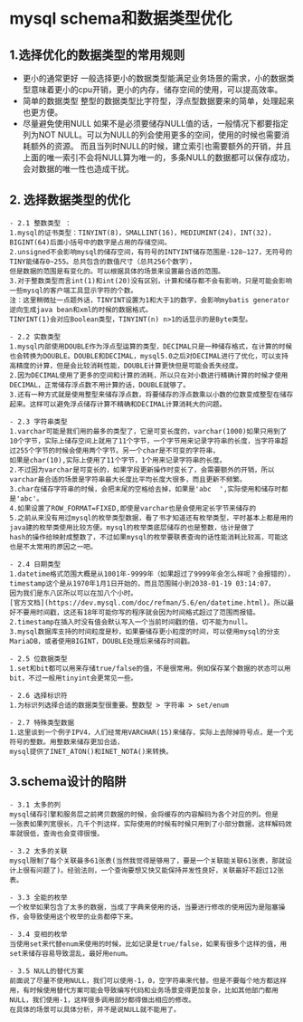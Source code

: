 # mysql schema和数据类型优化

## 1.选择优化的数据类型的常用规则
  - 更小的通常更好
    一般选择更小的数据类型能满足业务场景的需求，小的数据类型意味着更小的cpu开销，更小的内存，储存空间的使用，可以提高效率。
  - 简单的数据类型
    整型的数据类型比字符型，浮点型数据要来的简单，处理起来也更方便。
  - 尽量避免使用NULL
  如果不是必须要储存NULL值的话，一般情况下都要指定列为NOT NULL。可以为NULL的列会使用更多的空间，使用的时候也需要消耗额外的资源。
  而且当列时NULL的时候，建立索引也需要额外的开销，并且上面的唯一索引不会将NULL算为唯一的，多条NULL的数据都可以保存成功，会对数据的唯一性也造成干扰。

## 2. 选择数据类型的优化
    - 2.1 整数类型 ：
    1.mysql的证书类型：TINYINT(8)，SMALLINT(16)，MEDIUMINT(24)，INT(32)，BIGINT(64)后面小括号中的数字是占用的存储空间。
    2.unsigned不会影响mysql的储存空间，有符号的INTYINT储存范围是-128~127，无符号的TINY能储存0~255。总共包含的数值尺寸（总共256个数字），
    但是数据的范围是有变化的。可以根据具体的场景来设置最合适的范围。
    3.对于整数类型而言int(1)和int(20)没有区别，计算和储存都不会有影响，只是可能会影响一些mysql的客户端工具显示字符的个数。
    注：这里稍微扯一点题外话，TINYINT设置为1和大于1的数字，会影响mybatis generator逆向生成java bean和xml的时候的数据格式。
    TINYINT(1)会对应Boolean类型，TINYINT(n) n>1的话显示的是Byte类型。

    - 2.2 实数类型
    1.mysql内部使用DOUBLE作为浮点型运算的类型，DECIMAL只是一种储存格式，在计算的时候也会转换为DOUBLE。DOUBLE和DECIMAL，mysql5.0之后对DECIMAL进行了优化，可以支持高精度的计算，但是会比较消耗性能，DOUBLE计算更快但是可能会丢失经度。
    2.因为DECIMAL使用了更多的空间和计算的消耗，所以只在对小数进行精确计算的时候才使用DECIMAL，正常储存浮点数不用计算的话，DOUBLE就够了。
    3.还有一种方式就是使用整型来储存浮点数，将要储存的浮点数乘以小数的位数变成整型在储存起来。这样可以避免浮点储存计算不精确和DECIMAL计算消耗大的问题。

    - 2.3 字符串类型
    1.varchar可能是我们用的最多的类型了，它是可变长度的，varchar(1000)如果只用到了10个字节，实际上储存空间上就用了11个字节，一个字节用来记录字符串的长度，当字符串超过255个字节的时候会使用两个字节。另一个char是不可变的字符串，
    如果是char(10),实际上使用了11个字节，1个用来记录字符串的长度。
    2.不过因为varchar是可变长的，如果字段更新操作时变长了，会需要额外的开销，所以varchar最合适的场景是字符串最大长度比平均长度大很多，而且更新不频繁。
    3.char在储存字符串的时候，会把末尾的空格给去掉，如果是'abc  ',实际使用和储存时都是'abc'。
    4.如果设置了ROW_FORMAT=FIXED,即使是varchar也是会使用定长字节来储存的
    5.之前从来没有用过mysql的枚举类型数据，看了书才知道还有枚举类型，平时基本上都是用的java建的枚举类使用比较方便。mysql的枚举类底层储存的也是整数，估计是做了
    hash的操作给映射成整数了，不过如果mysql的枚举要联表查询的话性能消耗比较高，可能这也是不太常用的原因之一吧。

    - 2.4 日期类型
    1.datetime格式范围大概是从1001年-9999年（如果超过了9999年会怎么样呢？会报错的），timestamp这个是从1970年1月1日开始的，而且范围贼小到2038-01-19 03:14:07，
    因为我们是东八区所以可以在加八个小时。
    [官方文档](https://dev.mysql.com/doc/refman/5.6/en/datetime.html)。所以最好不要用时间戳，这还有18年可能你写的程序就会因为时间格式超过了范围而报错。
    2.timestamp在插入时没有值会默认写入一个当前时间戳的值，切不能为null。
    3.mysql数据库支持的时间粒度是秒，如果要储存更小粒度的时间，可以使用mysql的分支MariaDB，或者使用BIGINT，DOUBLE处理后来储存时间戳。

    - 2.5 位数据类型
    1.set和bit都可以用来存储true/false的值，不是很常用。例如保存某个数据的状态可以用bit，不过一般用tinyint会更常见一些。

    - 2.6 选择标识符
    1.为标识列选择合适的数据类型很重要。整数型 > 字符串 > set/enum

    - 2.7 特殊类型数据
    1.这里谈到一个例子IPV4，人们经常用VARCHAR(15)来储存，实际上去除掉符号点，是一个无符号的整数。用整数来储存更加合适，
    mysql提供了INET_ATON()和INET_NOTA()来转换。

## 3.schema设计的陷阱
    - 3.1 太多的列
    mysql储存引擎和服务层之前拷贝数据的时候，会将缓存的内容解码为各个对应的列。但是
    一张表如果列宽很长，几千个列这样，实际使用的时候有时候只用到了小部分数据，这样解码效率就很低，查询也会变得很慢。

    - 3.2 太多的关联
    mysql限制了每个关联最多61张表(当然我觉得是够用了，要是一个关联能关联61张表，那就设计上很有问题了)。经验法则，一个查询要想又快又能保持并发性良好，关联最好不超过12张表。

    - 3.3 全能的枚举
    一个枚举如果包含了太多的数据，当成了字典来使用的话，当要进行修改的使用因为是阻塞操作，会导致使用这个枚举的业务都停下来。

    - 3.4 变相的枚举
    当使用set来代替enum来使用的时候，比如记录是true/false，如果有很多个这样的值，用set来储存容易导致混乱，最好用enum。

    - 3.5 NULL的替代方案
    前面说了尽量不使用NULL，我们可以使用-1，0，空字符串来代替。但是不要每个地方都这样用，有时候使用替代方案可能会导致编写代码和业务场景变得更加复杂，比如其他部门都用NULL，我们使用-1，这样很多调用部分都得做出相应的修改。
    在具体的场景可以具体分析，并不是说NULL就不能用了。

